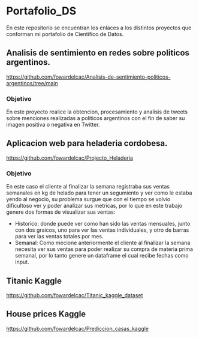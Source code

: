 # Portafolio_DS

En este repositorio se encuentran los enlaces a los distintos proyectos que conforman mi portafolio de Cientifico de Datos.

## Analisis de sentimiento en redes sobre politicos argentinos.
https://github.com/fowardelcac/Analisis-de-sentimiento-politicos-argentinos/tree/main
### Objetivo
En este proyecto realice la obtencion, procesamiento y analisis de tweets sobre menciones realizadas a politicos argentinos con el fin de saber su imagen positiva o negativa en Twitter.

## Aplicacion web para heladeria cordobesa.
https://github.com/fowardelcac/Projecto_Heladeria
### Objetivo
En este caso el cliente al finalizar la semana registraba sus ventas semanales en kg de helado para tener un segumiento y ver como le estaba yendo al negocio, su problema surgue que con el tiempo se volvio dificultoso ver y poder analizar sus metricas, por lo que en este trabajo genere dos formas de visualizar sus ventas:
  - Historico: donde puede ver como han sido las ventas mensuales, junto con dos graicos, uno para ver las ventas individuales, y otro de barras para ver las ventas totales por mes.
  - Semanal: Como mecione anteriormente el cliente al finalizar la semana necesita ver sus ventas para poder  realizar su compra de materia prima semanal, por lo tanto genere un dataframe el cual recibe fechas como input.

## Titanic Kaggle 
https://github.com/fowardelcac/Titanic_kaggle_dataset

## House prices Kaggle 
https://github.com/fowardelcac/Prediccion_casas_kaggle




